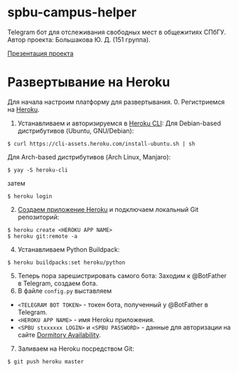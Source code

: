 # spbu-campus-helper
Telegram бот для отслеживания свободных мест в общежитиях СПбГУ. Автор проекта: Большакова Ю. Д. (151 группа).

[Презентация проекта](https://docs.google.com/presentation/d/1PqykPoWtQMUStxEYumRljzamU94FKUVrGeJ4StjKZFg/edit?usp=sharing)

# Развертывание на Heroku
Для начала настроим платформу для развертывания.
0. Регистриемся на [Heroku](https://www.heroku.com).
1. Устанавливаем и авторизируемся в [Heroku CLI](https://devcenter.heroku.com/articles/heroku-cli):
Для Debian-based дистрибутивов (Ubuntu, GNU/Debian):
```shell
$ curl https://cli-assets.heroku.com/install-ubuntu.sh | sh
```
Для Arch-based дистрибутивов (Arch Linux, Manjaro):
```shell
$ yay -S heroku-cli
```
затем
```shell
$ heroku login
```
2. [Создаем приложение Heroku](https://devcenter.heroku.com/articles/creating-apps) и подключаем локальный Git репозиторий:
```shell
$ heroku create <HEROKU APP NAME>
$ heroku git:remote -a
```
4. Устанавливаем Python Buildpack:
```shell
$ heroku buildpacks:set heroku/python
```
5. Теперь пора зарешистрировать самого бота:
  Заходим к @BotFather в Telegram, создаем бота.
6. В файле `config.py` выставляем
  * `<TELEGRAM BOT TOKEN>` - токен бота, полученный у @BotFather в Telegram.
  * `<HEROKU APP NAME>` - имя Heroku приложения.
  * `<SPBU stxxxxxx LOGIN>` и `<SPBU PASSWORD>` - данные для авторизации на сайте [Dormitory Availability](https://campus-free.spbu.ru).
7. Заливаем на Heroku посредством Git:
```shell
$ git push heroku master
```

